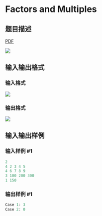 # Factors and Multiples

## 题目描述

[problemUrl]: https://uva.onlinejudge.org/index.php?option=com_onlinejudge&Itemid=8&category=23&page=show_problem&problem=2100

[PDF](https://uva.onlinejudge.org/external/111/p11159.pdf)

![](https://cdn.luogu.com.cn/upload/vjudge_pic/UVA11159/9cb8a812b1bcd7cf69597ab99161724681a630b5.png)

## 输入输出格式

### 输入格式

![](https://cdn.luogu.com.cn/upload/vjudge_pic/UVA11159/eaa83fd2b791b52417c20adbe0ade7cfd739ec8d.png)

### 输出格式

![](https://cdn.luogu.com.cn/upload/vjudge_pic/UVA11159/3a315feabaa6cda13b75ef148f7cd72f01f8f937.png)

## 输入输出样例

### 输入样例 #1

```cpp
2
4 2 3 4 5
4 6 7 8 9
3 100 200 300
1 150
```


### 输出样例 #1

```cpp
Case 1: 3
Case 2: 0
```



